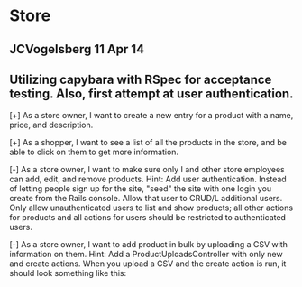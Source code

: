 Store
===========
JCVogelsberg
11 Apr 14
------------
Utilizing capybara with RSpec for acceptance testing. Also, first attempt at user authentication.
------------

[+] As a store owner, I want to create a new entry for a product with a name, price, and description.

[+] As a shopper, I want to see a list of all the products in the store, and be able to click on them to get more information.

[-] As a store owner, I want to make sure only I and other store employees can add, edit, and remove products. Hint: Add user authentication. Instead of letting people sign up for the site, "seed" the site with one login you create from the Rails console. Allow that user to CRUD/L additional users. Only allow unauthenticated users to list and show products; all other actions for products and all actions for users should be restricted to authenticated users.

[-] As a store owner, I want to add product in bulk by uploading a CSV with information on them. Hint: Add a ProductUploadsController with only new and create actions. When you upload a CSV and the create action is run, it should look something like this:
